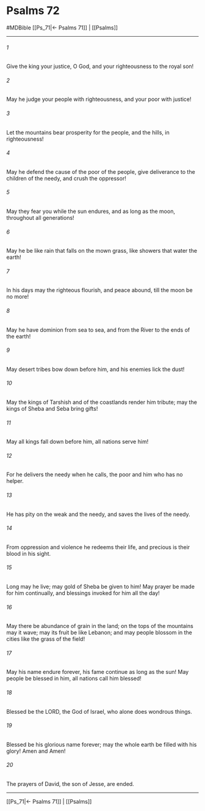 # Psalms 72
#MDBible
[[Ps_71|← Psalms 71]] | [[Psalms]]

***

###### 1 
Give the king your justice, O God, and your righteousness to the royal son! 

###### 2 
May he judge your people with righteousness, and your poor with justice! 

###### 3 
Let the mountains bear prosperity for the people, and the hills, in righteousness! 

###### 4 
May he defend the cause of the poor of the people, give deliverance to the children of the needy, and crush the oppressor! 

###### 5 
May they fear you while the sun endures, and as long as the moon, throughout all generations! 

###### 6 
May he be like rain that falls on the mown grass, like showers that water the earth! 

###### 7 
In his days may the righteous flourish, and peace abound, till the moon be no more! 

###### 8 
May he have dominion from sea to sea, and from the River to the ends of the earth! 

###### 9 
May desert tribes bow down before him, and his enemies lick the dust! 

###### 10 
May the kings of Tarshish and of the coastlands render him tribute; may the kings of Sheba and Seba bring gifts! 

###### 11 
May all kings fall down before him, all nations serve him! 

###### 12 
For he delivers the needy when he calls, the poor and him who has no helper. 

###### 13 
He has pity on the weak and the needy, and saves the lives of the needy. 

###### 14 
From oppression and violence he redeems their life, and precious is their blood in his sight. 

###### 15 
Long may he live; may gold of Sheba be given to him! May prayer be made for him continually, and blessings invoked for him all the day! 

###### 16 
May there be abundance of grain in the land; on the tops of the mountains may it wave; may its fruit be like Lebanon; and may people blossom in the cities like the grass of the field! 

###### 17 
May his name endure forever, his fame continue as long as the sun! May people be blessed in him, all nations call him blessed! 

###### 18 
Blessed be the LORD, the God of Israel, who alone does wondrous things. 

###### 19 
Blessed be his glorious name forever; may the whole earth be filled with his glory! Amen and Amen! 

###### 20 
The prayers of David, the son of Jesse, are ended. 

***

[[Ps_71|← Psalms 71]] | [[Psalms]]
